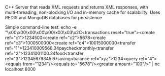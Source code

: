 C++ Server that reads XML requests and returns XML responses, with multi-threading, non-blocking I/O and in-memory cache for scalability. Uses REDIS and MongoDB databases for persistence

Simple command-line test:
echo -e "\x00\x00\x00\x00\x00\x00\x03\x2C<?xml version=\"1.0\" encoding=\"UTF-8\"?><transactions reset=\"true\"><create ref=\"c1\"><account>1234</account><balance>500</balance></create><create ref=\"c2\"><account>5678</account></create><create ref=\"c3\"><account>1000</account><balance>500000</balance></create><create ref=\"c4\"><account>1001</account><balance>5000000</balance></create><transfer ref=\"1\"><to>1234</to><from>1000</from><amount>9568.34</amount><tag>paycheck</tag><tag>monthly</tag></transfer><transfer ref=\"2\"><from>1234</from><to>1001</to><amount>100.34</amount><tag>food</tag></transfer><transfer ref=\"3\"><from>1234</from><to>5678</to><amount>345.67</amount><tag>saving</tag></transfer><balance ref=\"xyz\"><account>1234</account></balance><query ref=\"4\"><or><equals from=\"1234\"/><equals to=\"5678\"/></or><greater amount=\"100\"/></query></transactions>" | nc localhost 8000
